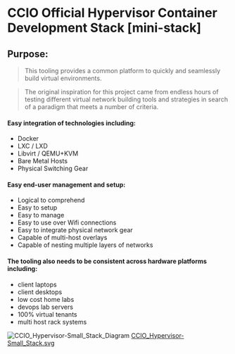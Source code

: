 # CCIO Official Hypervisor Container Development Stack [mini-stack]

## Purpose:

>This tooling provides a common platform to quickly and seamlessly build virtual environments.

>The original inspiration for this project came from endless hours of testing different virtual 
>network building tools and strategies in search of a paradigm that meets a number of criteria.

#### Easy integration of technologies including:
  + Docker
  + LXC / LXD
  + Libvirt / QEMU+KVM
  + Bare Metal Hosts
  + Physical Switching Gear

#### Easy end-user management and setup:
  + Logical to comprehend
  + Easy to setup
  + Easy to manage
  + Easy to use over Wifi connections
  + Easy to integrate physical network gear
  + Capable of multi-host overlays
  + Capable of nesting multiple layers of networks

#### The tooling also needs to be consistent across hardware platforms including:
  + client laptops
  + client desktops
  + low cost home labs
  + devops lab servers
  + 100% virtual tenants
  + multi host rack systems

![CCIO_Hypervisor-Small_Stack_Diagram](https://github.com/KathrynMorgan/small-stack/blob/master/web/drawio/CCIO_Hypervisor-Small_Stack.svg)
<a href="https://github.com/KathrynMorgan/small-stack/blob/master/web/drawio/CCIO_Hypervisor-Small_Stack.svg" target="_blank">CCIO_Hypervisor-Small_Stack.svg</a>
